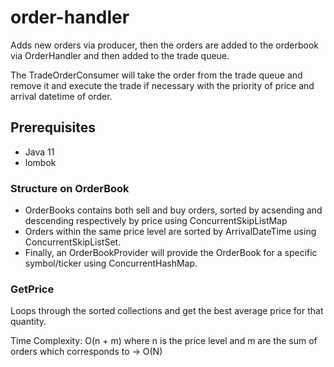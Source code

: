 # order-handler

Adds new orders via producer, then the orders are added to the orderbook via OrderHandler and then added to the trade queue.

The TradeOrderConsumer will take the order from the trade queue and remove it and execute the trade if necessary with the priority of price and arrival datetime of order.

## Prerequisites
- Java 11
- lombok

### Structure on OrderBook
- OrderBooks contains both sell and buy orders, sorted by acsending and descending respectively by price using ConcurrentSkipListMap
- Orders within the same price level are sorted by ArrivalDateTime using ConcurrentSkipListSet.
- Finally, an OrderBookProvider will provide the OrderBook for a specific symbol/ticker using ConcurrentHashMap.

### GetPrice
Loops through the sorted collections and get the best average price for that quantity.

Time Complexity: O(n + m) where n is the price level and m are the sum of orders which corresponds to -> O(N)
